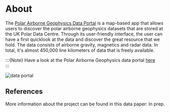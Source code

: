 # About

The [Polar Airborne Geophysics Data Portal](https://www.bas.ac.uk/project/nagdp/) is a map-based app that allows users to discover
the polar airborne geophysics datasets that are stored at the UK Polar Data Centre. 
Through its user-friendly interface, the user can have a first quicklook at the data 
and discover the great resource that we hold. The data consists of airborne gravity, magnetics 
and radar data. In total, it's almost 450,000 line kilometers of data that is freely available.


:::{Note}
Have a look at the Polar Airborne Geophysics data portal [here](https://www.bas.ac.uk/project/nagdp/)  
:::

![data portal](../images/data-portal.png)

## References

More information about the project can be found in this data paper:
In prep.